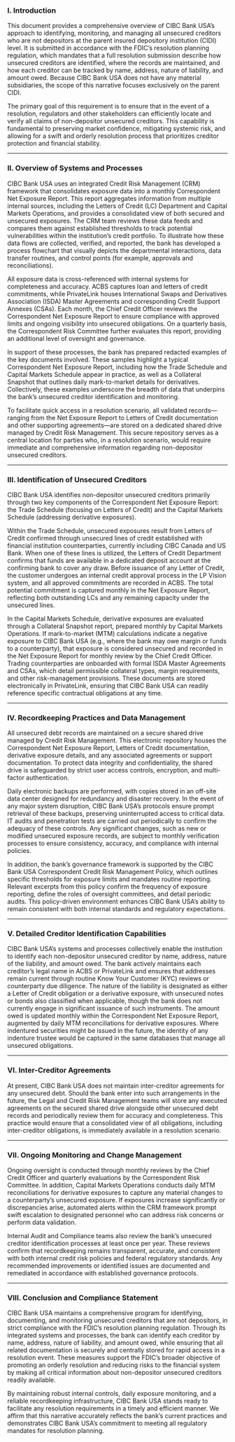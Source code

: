### I. Introduction  
This document provides a comprehensive overview of CIBC Bank USA’s approach to identifying, monitoring, and managing all unsecured creditors who are not depositors at the parent insured depository institution (CIDI) level. It is submitted in accordance with the FDIC’s resolution planning regulation, which mandates that a full resolution submission describe how unsecured creditors are identified, where the records are maintained, and how each creditor can be tracked by name, address, nature of liability, and amount owed. Because CIBC Bank USA does not have any material subsidiaries, the scope of this narrative focuses exclusively on the parent CIDI.

The primary goal of this requirement is to ensure that in the event of a resolution, regulators and other stakeholders can efficiently locate and verify all claims of non-depositor unsecured creditors. This capability is fundamental to preserving market confidence, mitigating systemic risk, and allowing for a swift and orderly resolution process that prioritizes creditor protection and financial stability.

---

### II. Overview of Systems and Processes  
CIBC Bank USA uses an integrated Credit Risk Management (CRM) framework that consolidates exposure data into a monthly Correspondent Net Exposure Report. This report aggregates information from multiple internal sources, including the Letters of Credit (LC) Department and Capital Markets Operations, and provides a consolidated view of both secured and unsecured exposures. The CRM team reviews these data feeds and compares them against established thresholds to track potential vulnerabilities within the institution’s credit portfolio. To illustrate how these data flows are collected, verified, and reported, the bank has developed a process flowchart that visually depicts the departmental interactions, data transfer routines, and control points (for example, approvals and reconciliations).

All exposure data is cross-referenced with internal systems for completeness and accuracy. ACBS captures loan and letters of credit commitments, while PrivateLink houses International Swaps and Derivatives Association (ISDA) Master Agreements and corresponding Credit Support Annexes (CSAs). Each month, the Chief Credit Officer reviews the Correspondent Net Exposure Report to ensure compliance with approved limits and ongoing visibility into unsecured obligations. On a quarterly basis, the Correspondent Risk Committee further evaluates this report, providing an additional level of oversight and governance.

In support of these processes, the bank has prepared redacted examples of the key documents involved. These samples highlight a typical Correspondent Net Exposure Report, including how the Trade Schedule and Capital Markets Schedule appear in practice, as well as a Collateral Snapshot that outlines daily mark-to-market details for derivatives. Collectively, these examples underscore the breadth of data that underpins the bank’s unsecured creditor identification and monitoring.

To facilitate quick access in a resolution scenario, all validated records—ranging from the Net Exposure Report to Letters of Credit documentation and other supporting agreements—are stored on a dedicated shared drive managed by Credit Risk Management. This secure repository serves as a central location for parties who, in a resolution scenario, would require immediate and comprehensive information regarding non-depositor unsecured creditors.

---

### III. Identification of Unsecured Creditors  
CIBC Bank USA identifies non-depositor unsecured creditors primarily through two key components of the Correspondent Net Exposure Report: the Trade Schedule (focusing on Letters of Credit) and the Capital Markets Schedule (addressing derivative exposures).

Within the Trade Schedule, unsecured exposures result from Letters of Credit confirmed through unsecured lines of credit established with financial institution counterparties, currently including CIBC Canada and US Bank. When one of these lines is utilized, the Letters of Credit Department confirms that funds are available in a dedicated deposit account at the confirming bank to cover any draw. Before issuance of any Letter of Credit, the customer undergoes an internal credit approval process in the LP Vision system, and all approved commitments are recorded in ACBS. The total potential commitment is captured monthly in the Net Exposure Report, reflecting both outstanding LCs and any remaining capacity under the unsecured lines.

In the Capital Markets Schedule, derivative exposures are evaluated through a Collateral Snapshot report, prepared monthly by Capital Markets Operations. If mark-to-market (MTM) calculations indicate a negative exposure to CIBC Bank USA (e.g., where the bank may owe margin or funds to a counterparty), that exposure is considered unsecured and recorded in the Net Exposure Report for monthly review by the Chief Credit Officer. Trading counterparties are onboarded with formal ISDA Master Agreements and CSAs, which detail permissible collateral types, margin requirements, and other risk-management provisions. These documents are stored electronically in PrivateLink, ensuring that CIBC Bank USA can readily reference specific contractual obligations at any time.

---

### IV. Recordkeeping Practices and Data Management  
All unsecured debt records are maintained on a secure shared drive managed by Credit Risk Management. This electronic repository houses the Correspondent Net Exposure Report, Letters of Credit documentation, derivative exposure details, and any associated agreements or support documentation. To protect data integrity and confidentiality, the shared drive is safeguarded by strict user access controls, encryption, and multi-factor authentication.

Daily electronic backups are performed, with copies stored in an off-site data center designed for redundancy and disaster recovery. In the event of any major system disruption, CIBC Bank USA’s protocols ensure prompt retrieval of these backups, preserving uninterrupted access to critical data. IT audits and penetration tests are carried out periodically to confirm the adequacy of these controls. Any significant changes, such as new or modified unsecured exposure records, are subject to monthly verification processes to ensure consistency, accuracy, and compliance with internal policies.

In addition, the bank’s governance framework is supported by the CIBC Bank USA Correspondent Credit Risk Management Policy, which outlines specific thresholds for exposure limits and mandates routine reporting. Relevant excerpts from this policy confirm the frequency of exposure reporting, define the roles of oversight committees, and detail periodic audits. This policy-driven environment enhances CIBC Bank USA’s ability to remain consistent with both internal standards and regulatory expectations.

---

### V. Detailed Creditor Identification Capabilities  
CIBC Bank USA’s systems and processes collectively enable the institution to identify each non-depositor unsecured creditor by name, address, nature of the liability, and amount owed. The bank actively maintains each creditor’s legal name in ACBS or PrivateLink and ensures that addresses remain current through routine Know Your Customer (KYC) reviews or counterparty due diligence. The nature of the liability is designated as either a Letter of Credit obligation or a derivative exposure, with unsecured notes or bonds also classified when applicable, though the bank does not currently engage in significant issuance of such instruments. The amount owed is updated monthly within the Correspondent Net Exposure Report, augmented by daily MTM reconciliations for derivative exposures. Where indentured securities might be issued in the future, the identity of any indenture trustee would be captured in the same databases that manage all unsecured obligations.

---

### VI. Inter-Creditor Agreements  
At present, CIBC Bank USA does not maintain inter-creditor agreements for any unsecured debt. Should the bank enter into such arrangements in the future, the Legal and Credit Risk Management teams will store any executed agreements on the secured shared drive alongside other unsecured debt records and periodically review them for accuracy and completeness. This practice would ensure that a consolidated view of all obligations, including inter-creditor obligations, is immediately available in a resolution scenario.

---

### VII. Ongoing Monitoring and Change Management  
Ongoing oversight is conducted through monthly reviews by the Chief Credit Officer and quarterly evaluations by the Correspondent Risk Committee. In addition, Capital Markets Operations conducts daily MTM reconciliations for derivative exposures to capture any material changes to a counterparty’s unsecured exposure. If exposures increase significantly or discrepancies arise, automated alerts within the CRM framework prompt swift escalation to designated personnel who can address risk concerns or perform data validation.

Internal Audit and Compliance teams also review the bank’s unsecured creditor identification processes at least once per year. These reviews confirm that recordkeeping remains transparent, accurate, and consistent with both internal credit risk policies and federal regulatory standards. Any recommended improvements or identified issues are documented and remediated in accordance with established governance protocols.

---

### VIII. Conclusion and Compliance Statement  
CIBC Bank USA maintains a comprehensive program for identifying, documenting, and monitoring unsecured creditors that are not depositors, in strict compliance with the FDIC’s resolution planning regulation. Through its integrated systems and processes, the bank can identify each creditor by name, address, nature of liability, and amount owed, while ensuring that all related documentation is securely and centrally stored for rapid access in a resolution event. These measures support the FDIC’s broader objective of promoting an orderly resolution and reducing risks to the financial system by making all critical information about non-depositor unsecured creditors readily available.

By maintaining robust internal controls, daily exposure monitoring, and a reliable recordkeeping infrastructure, CIBC Bank USA stands ready to facilitate any resolution requirements in a timely and efficient manner. We affirm that this narrative accurately reflects the bank’s current practices and demonstrates CIBC Bank USA’s commitment to meeting all regulatory mandates for resolution planning.
